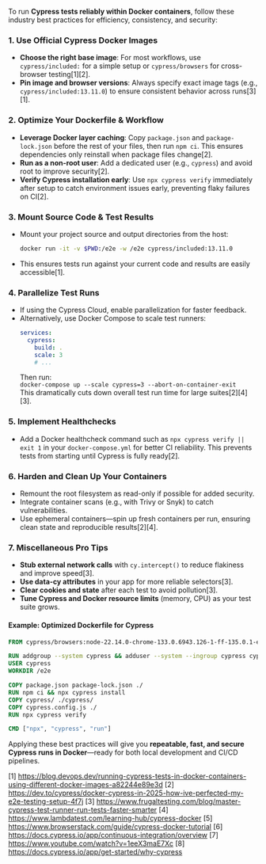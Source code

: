 To run **Cypress tests reliably within Docker containers**, follow these industry best practices for efficiency, consistency, and security:

### 1. Use Official Cypress Docker Images
- **Choose the right base image**: For most workflows, use `cypress/included:` for a simple setup or `cypress/browsers` for cross-browser testing[1][2].
- **Pin image and browser versions**: Always specify exact image tags (e.g., `cypress/included:13.11.0`) to ensure consistent behavior across runs[3][1].

### 2. Optimize Your Dockerfile & Workflow

- **Leverage Docker layer caching**: Copy `package.json` and `package-lock.json` before the rest of your files, then run `npm ci`. This ensures dependencies only reinstall when package files change[2].
- **Run as a non-root user**: Add a dedicated user (e.g., `cypress`) and avoid root to improve security[2].
- **Verify Cypress installation early**: Use `npx cypress verify` immediately after setup to catch environment issues early, preventing flaky failures on CI[2].

### 3. Mount Source Code & Test Results

- Mount your project source and output directories from the host:
  ```bash
  docker run -it -v $PWD:/e2e -w /e2e cypress/included:13.11.0
  ```
- This ensures tests run against your current code and results are easily accessible[1].

### 4. Parallelize Test Runs

- If using the Cypress Cloud, enable parallelization for faster feedback.
- Alternatively, use Docker Compose to scale test runners:
  ```yaml
  services:
    cypress:
      build: .
      scale: 3
      # ...
  ```
  Then run:  
  `docker-compose up --scale cypress=3 --abort-on-container-exit`  
  This dramatically cuts down overall test run time for large suites[2][4][3].

### 5. Implement Healthchecks

- Add a Docker healthcheck command such as `npx cypress verify || exit 1` in your `docker-compose.yml` for better CI reliability. This prevents tests from starting until Cypress is fully ready[2].

### 6. Harden and Clean Up Your Containers

- Remount the root filesystem as read-only if possible for added security.
- Integrate container scans (e.g., with Trivy or Snyk) to catch vulnerabilities.
- Use ephemeral containers—spin up fresh containers per run, ensuring clean state and reproducible results[2][4].

### 7. Miscellaneous Pro Tips

- **Stub external network calls** with `cy.intercept()` to reduce flakiness and improve speed[3].
- **Use data-cy attributes** in your app for more reliable selectors[3].
- **Clear cookies and state** after each test to avoid pollution[3].
- **Tune Cypress and Docker resource limits** (memory, CPU) as your test suite grows.

#### Example: Optimized Dockerfile for Cypress

```Dockerfile
FROM cypress/browsers:node-22.14.0-chrome-133.0.6943.126-1-ff-135.0.1-edge-133.0.3065.82-1

RUN addgroup --system cypress && adduser --system --ingroup cypress cypress
USER cypress
WORKDIR /e2e

COPY package.json package-lock.json ./
RUN npm ci && npx cypress install
COPY cypress/ ./cypress/
COPY cypress.config.js ./
RUN npx cypress verify

CMD ["npx", "cypress", "run"]
```


Applying these best practices will give you **repeatable, fast, and secure Cypress runs in Docker**—ready for both local development and CI/CD pipelines.

[1] https://blog.devops.dev/running-cypress-tests-in-docker-containers-using-different-docker-images-a82244e89e3d
[2] https://dev.to/cypress/docker-cypress-in-2025-how-ive-perfected-my-e2e-testing-setup-4f7j
[3] https://www.frugaltesting.com/blog/master-cypress-test-runner-run-tests-faster-smarter
[4] https://www.lambdatest.com/learning-hub/cypress-docker
[5] https://www.browserstack.com/guide/cypress-docker-tutorial
[6] https://docs.cypress.io/app/continuous-integration/overview
[7] https://www.youtube.com/watch?v=1eeX3maE7Xc
[8] https://docs.cypress.io/app/get-started/why-cypress

